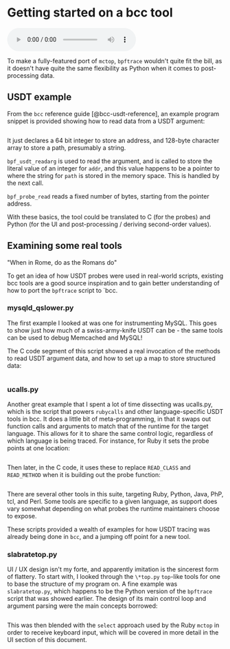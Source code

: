 # Getting started on a bcc tool
<audio controls="1"> <source src="audio/mp3/00600-mctop-bcc-tool.md.plain.mp3" type="audio/mpeg"></source> </audio>

To make a fully-featured port of `mctop`, `bpftrace` wouldn't quite fit the
bill, as it doesn't have quite the same flexibility as Python when it comes to
post-processing data.

## USDT example

From the `bcc` reference guide [@bcc-usdt-reference], an example program
snippet is provided showing how to read data from a USDT argument:

```{.c include=src/bcc/docs/reference_guide.md startLine=235 endLine=242}
```

It just declares a 64 bit integer to store an address, and 128-byte character
array to store a path, presumably a string.

`bpf_usdt_readarg` is used to read the argument, and is called to store the
literal value of an integer for `addr`, and this value happens to be a pointer
to where the string for `path` is stored in the memory space. This is handled
by the next call.

`bpf_probe_read` reads a fixed number of bytes, starting from the pointer
address.

With these basics, the tool could be translated to C (for the probes) and
Python (for the UI and post-processing / deriving second-order values).

## Examining some real tools

"When in Rome, do as the Romans do"

To get an idea of how USDT probes were used in real-world scripts, existing
bcc tools are a good source inspiration and to gain better understanding of
how to port the `bpftrace` script to `bcc.

### mysqld_qslower.py

The first example I looked at was one for instrumenting MySQL. This goes to
show just how much of a swiss-army-knife USDT can be - the same tools can be
used to debug Memcached and MySQL!

The C code segment of this script showed a real invocation of the methods to
read USDT argument data, and how to set up a map to store structured data:

```{.c include=src/bcc/tools/mysqld_qslower.py startLine=44 endLine=68}
```
### ucalls.py

Another great example that I spent a lot of time dissecting was ucalls.py,
which is the script that powers `rubycalls` and other language-specific USDT
tools in bcc. It does a little bit of meta-programming, in that it swaps out
function calls and arguments to match that of the runtime for the target
language. This allows for it to share the same control logic, regardless of
which language is being traced. For instance, for Ruby it sets the probe
points at one location:

```{.python include=src/bcc/tools/lib/ucalls.py startLine=91 endLine=96}
```

Then later, in the C code, it uses these to replace `READ_CLASS` and
`READ_METHOD` when it is building out the probe function:


```{.c include=src/bcc/tools/lib/ucalls.py startLine=151 endLine=163}
```

There are several other tools in this suite, targeting Ruby, Python, Java, PhP,
 tcl, and Perl. Some tools are specific to a given language, as support does
vary somewhat depending on what probes the runtime maintainers choose to
expose.

These scripts provided a wealth of examples for how USDT tracing was already
being done in `bcc`, and a jumping off point for a new tool.

### slabratetop.py

UI / UX design isn't my forte, and apparently imitation is the sincerest form
of flattery. To start with, I looked through the `\*top.py` `top`-like tools for
one to base the structure of my program on. A fine example was
`slabratetop.py`, which happens to be the Python version of the `bpftrace`
script that was showed earlier. The design of its main control loop and
argument parsing were the main concepts borrowed:

```{.python include=src/bcc/tools/slabratetop.py startLine=112 endLine=143}
```

This was then blended with the `select` approach used by the Ruby `mctop` in
order to receive keyboard input, which will be covered in more detail in the
UI section of this document.
